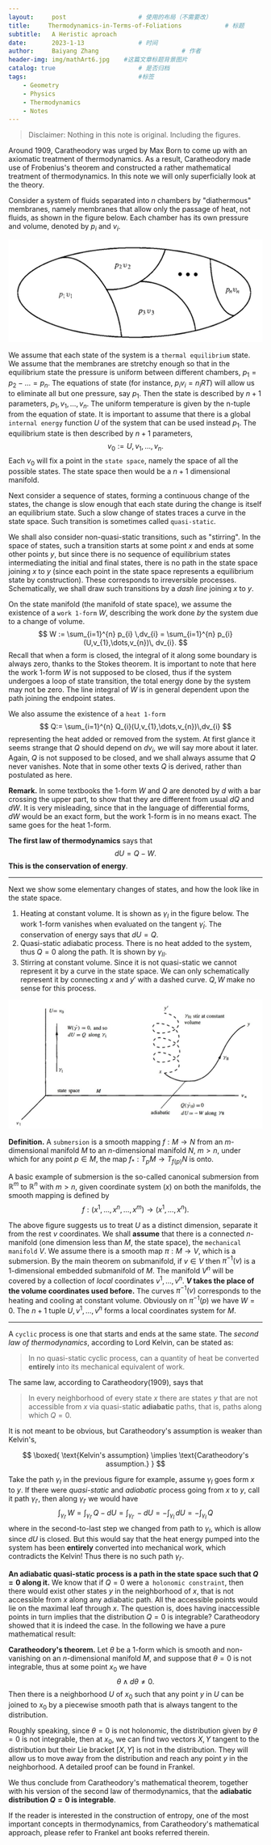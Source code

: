 ```yaml
---
layout:     post   				    # 使用的布局（不需要改）
title:     Thermodynamics-in-Terms-of-Foliations			# 标题 
subtitle:   A Heristic aproach
date:       2023-1-13 				# 时间
author:     Baiyang Zhang 						# 作者
header-img: img/mathArt6.jpg 	#这篇文章标题背景图片
catalog: true 						# 是否归档
tags:								#标签
    - Geometry
    - Physics
    - Thermodynamics
    - Notes
---
```


>Disclaimer: Nothing in this note is original. Including the figures.

Around 1909, Caratheodory was urged by Max Born to come up with an axiomatic treatment of thermodynamics. As a result, Caratheodory made use of Frobenius's theorem and constructed a rather mathematical treatment of thermodynamics. In this note we will only superficially look at the theory.

Consider a system of fluids separated into $n$ chambers by "diathermous" membranes, namely membranes that allow only the passage of heat, not fluids, as shown in the figure below. Each chamber has its own pressure and volume, denoted by $p_{i}$ and $v_{i}$. 

![fluid](/img/chamber.png)

We assume that each state of the system is a `thermal equilibrium` state. We assume that the membranes are stretchy enough so that in the equilibrium state the pressure is uniform between different chambers, $p_{1}=p_{2}-\dots=p_{n}$. The equations of state (for instance, $p_{i}v_{i}=n_{i}RT$)  will allow us to eliminate all but one pressure, say $p_{1}$. Then the state is described by $n+1$ parameters, $p_{1},v_{1},\dots,v_{n}$. The uniform temperature is given by the n-tuple from the equation of state. It is important to assume that there is a global `internal energy` function $U$ of the system that can be used instead $p_{1}$. The equilibrium state is then described by $n+1$ parameters,
$$
v_{0}:= U,v_{1},\dots,v_{n}.
$$
Each $v_{0}$ will fix a point in the `state space`, namely the space of all the possible states. The state space then would be a $n+1$ dimensional manifold. 

Next consider a sequence of states, forming a continuous change of the states, the change is slow enough that each state during the change is itself an equilibrium state. Such a slow change of states traces a curve in the state space. Such transition is sometimes called `quasi-static`. 

We shall also consider non-quasi-static transitions, such as "stirring". In the space of states, such a transition starts at some point $x$ and ends at some other points $y$, but since there is no sequence of equilibrium states intermediating the initial and final states, there is no path in the state space joining $x$ to $y$ (since each point in the state space represents a equilibrium state by construction). These corresponds to irreversible processes. Schematically, we shall draw such transitions by a *dash line* joining $x$ to $y$.

On the state manifold (the manifold of state space), we assume the existence of a `work 1-form` $W$, describing the work done *by* the system due to a change of volume.
$$
W := \sum_{i=1}^{n} p_{i} \,dv_{i} = \sum_{i=1}^{n} p_{i}(U,v_{1},\dots,v_{n})\, dv_{i}.
$$
Recall that when a form is closed, the integral of it along some boundary is always zero, thanks to the Stokes theorem. It is important to note that here the work 1-form $W$ is not supposed to be closed, thus if the system undergoes a loop of state transition, the total energy done by the system may not be zero. The line integral of $W$ is in general dependent upon the path joining the endpoint states.

We also assume the existence of a `heat 1-form` 
$$
Q:= \sum_{i=1}^{n} Q_{i}(U,v_{1},\dots,v_{n})\,dv_{i}
$$
representing the heat added or removed from the system. At first glance it seems strange that $Q$ should depend on $dv_{i}$, we will say more about it later. Again, $Q$ is not supposed to be closed, and we shall always assume that $Q$ never vanishes. Note that in some other texts $Q$ is derived, rather than postulated as here. 

**Remark.** In some textbooks the 1-form $W$ and $Q$ are denoted by $d$ with a bar crossing the upper part, to show that they are different from usual $dQ$ and $dW$. It is very misleading, since that in the language of differential forms, $dW$ would be an exact form, but the work 1-form is in no means exact. The same goes for the heat 1-form.

**The first law of thermodynamics** says that 
$$
dU = Q-W.
$$
**This is the conservation of energy**.

- - -

Next we show some elementary changes of states, and how the look like in the state space.

1. Heating at constant volume. It is shown as $\gamma_{I}$ in the figure below. The work 1-form vanishes when evaluated on the tangent $\dot{\gamma}_{I}$. The conservation of energy says that $dU = Q$.
2. Quasi-static adiabatic process. There is no heat added to the system, thus $Q=0$ along the path. It is shown by $\gamma_{I I}$.
3. Stirring at constant volume. Since it is not quasi-static we cannot represent it by a curve in the state space. We can only schematically represent it by connecting $x$ and $y'$ with a dashed curve. $Q,W$ make no sense for this process.  

![transition](/img/transition.jpg)

**Definition.** A `submersion` is a smooth mapping $f:M\to N$ from an $m$-dimensional manifold $M$ to an $n$-dimensional manifold $N$, $m>n$, under which for any point $p\in M$, the map $f_{\ast}:T_{p}M\to T_{f(p)}N$ is onto. 

A basic example of submersion is the so-called canonical submersion from $\mathbb{R}^{m}$ to $\mathbb{R}^{n}$ with $m>n$, given coordinate system $(x)$ on both the manifolds, the smooth mapping is defined by
$$
f:(x^{1},\dots,x^{n},\dots,x^{m})\to (x^{1},\dots,x^{n}).
$$

The above figure suggests us to treat $U$ as a distinct dimension, separate it from the rest $v$ coordinates. We shall **assume** that there is a connected $n$-manifold (one dimension less than $M$, the state space), the `mechanical manifold` $V$.  We assume there is a smooth map $\pi:M\to V$, which is a submersion. By the main theorem on submanifold, if $v\in V$ then $\pi^{-1}(v)$ is a 1-dimensional embedded submanifold of $M$. The manifold $V^{n}$ will be covered by a collection of *local* coordinates $v^{1},\dots,v^{n}$. **$V$ takes the place of the volume coordinates used before.** The curves $\pi^{-1}(v)$ corresponds to the heating and cooling at constant volume. Obviously on $\pi^{-1}(p)$ we have $W=0$. The $n+1$ tuple $U,v^{1},\dots,v^{n}$ forms a local coordinates system for $M$. 

- - -

A `cyclic` process is one that starts and ends at the same state. The *second law of thermodynamics*, according to Lord Kelvin, can be stated as:

>In no quasi-static cyclic process, can a quantity of heat be converted **entirely** into its mechanical equivalent of work.

The same law, according to Caratheodory(1909), says that 

>In every neighborhood of every state $x$ there are states $y$ that are not accessible from $x$ via quasi-static **adiabatic** paths, that is, paths along which $Q=0$.

It is not meant to be obvious, but Caratheodory's assumption is weaker than Kelvin's,

$$
\boxed{
\text{Kelvin's assumption} \implies \text{Caratheodory's assumption.}
}
$$

Take the path $\gamma_{I}$ in the previous figure for example, assume $\gamma_{I}$ goes form $x$ to $y$. If there were *quasi-static* and *adiabatic* process going from $x$ to $y$, call it path $\gamma_{I'}$, then along $\gamma_{I'}$ we would have 
$$
\int_{\gamma_{I'}} \, W =  \int_{\gamma_{I'}} \,Q-dU = \int_{\gamma_{I'}} \,-dU=-\int_{\gamma_{I}} \,dU=-\int_{\gamma_{I}} \,Q
$$
where in the second-to-last step we changed from path to $\gamma_{I}$, which is allow since $dU$ is closed. But this would say that the heat energy pumped into the system has been **entirely** converted into mechanical work, which contradicts the Kelvin! Thus there is no such path $\gamma_{I'}$.

**An adiabatic quasi-static process is a path in the state space such that $Q=0$ along it.** We know that if $Q=0$ were a` holonomic constraint`, then there would exist other states $y$ in the neighborhood of $x$, that is not accessible from $x$ along any adiabatic path. All the accessible points would lie on the maximal leaf through $x$. The question is, does having inaccessible points in turn implies that the distribution $Q=0$ is integrable? Caratheodory showed that it is indeed the case. In the following we have a pure mathematical result:

**Caratheodory's theorem.** Let $\theta$ be a 1-form which is smooth and non-vanishing on an $n$-dimensional manifold $M$, and suppose that $\theta=0$ is not integrable, thus at some point $x_{0}$ we have 
$$
\theta \wedge d\theta \neq 0.
$$
Then there is a neighborhood $U$ of $x_{0}$ such that any point $y$ in $U$ can be joined to $x_{0}$ by a piecewise smooth path that is always tangent to the distribution. 

Roughly speaking, since $\theta=0$ is not holonomic, the distribution given by $\theta=0$ is not integrable, then at $x_{0}$, we can find two vectors $X,Y$ tangent to the distribution but their Lie bracket $[X,Y]$ is not in the distribution. They will allow us to move away from the distribution and reach any point $y$ in the neighborhood. A detailed proof can be found in Frankel.

We thus conclude from Caratheodory's mathematical theorem, together with his version of the second law of thermodynamics, that the **adiabatic distribution $Q=0$ is integrable**. 

If the reader is interested in the construction of entropy, one of the most important concepts in thermodynamics, from Caratheodory's mathematical approach, please refer to Frankel ant books referred therein. 